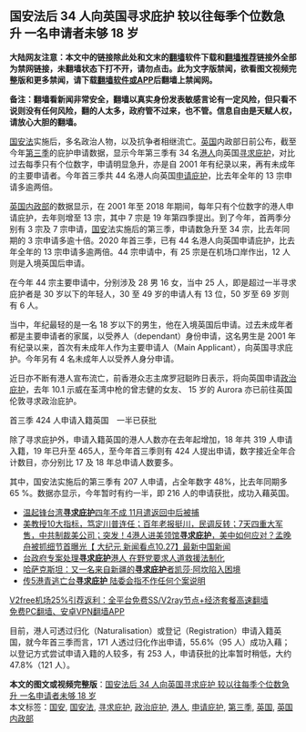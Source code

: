  <h2>国安法后 34 人向英国寻求庇护 较以往每季个位数急升 一名申请者未够 18 岁</h2> <p class="notice"><b>大陆网友注意：本文中的链接除此处和文末的<a href="https://github.com/bannedbook/fanqiang" >翻墙</a>软件下载和<a href="https://github.com/killgcd/justmysocks/blob/master/README.md">翻墙推荐</a>链接外全部为禁网链接，未翻墙状态下打不开，请勿点击。此为文字版禁闻，欲看图文视频完整版和更多禁闻，请下载<a href="https://github.com/bannedbook/fanqiang">翻墙软件或APP</a>后翻墙上禁闻网。</p><p>备注：翻墙看新闻非常安全，翻墙以真实身份发表敏感言论有一定风险，但只看不说则没有任何风险，翻的人太多，政府管不过来，也不管。信息自由是天赋人权，请放心大胆的翻墙。</b></p>  <div class="entry">  <p><a href="https://www.bannedbook.org/bnews/tag/%e5%9b%bd%e5%ae%89%e6%b3%95/" class="st_tag internal_tag" rel="tag" title="标签 国安法 下的日志">国安法</a>实施后，多名政治人物，以及抗争者相继流亡。<a href="https://www.bannedbook.org/bnews/tag/%e8%8b%b1%e5%9b%bd/" class="st_tag internal_tag" rel="tag" title="标签 英国 下的日志">英国</a>内政部日前公布，截至今年<a href="https://www.bannedbook.org/bnews/tag/%E7%AC%AC%E4%B8%89%E5%AD%A3/" class="st_tag internal_tag" rel="tag" title="标签 第三季 下的日志">第三季</a>的庇护申请数据，显示今年第三季有 34 名<a href="https://www.bannedbook.org/bnews/tag/%e6%b8%af%e4%ba%ba/" class="st_tag internal_tag" rel="tag" title="标签 港人 下的日志">港人</a>向英国<a href="https://www.bannedbook.org/bnews/tag/%E5%AF%BB%E6%B1%82%E5%BA%87%E6%8A%A4/" class="st_tag internal_tag" rel="tag" title="标签 寻求庇护 下的日志">寻求庇护</a>，对比过去每季只有个位数字，申请明显急升，亦是自 2001 年有纪录以来，再有未成年的主要申请者。今年首三季共 44 名港人向英国<a href="https://www.bannedbook.org/bnews/tag/%E7%94%B3%E8%AF%B7%E5%BA%87%E6%8A%A4/" class="st_tag internal_tag" rel="tag" title="标签 申请庇护 下的日志">申请庇护</a>，比去年全年的 13 宗申请多逾两倍。</p> <p><a href="https://www.bannedbook.org/bnews/tag/%E8%8B%B1%E5%9B%BD%E5%86%85%E6%94%BF%E9%83%A8/" class="st_tag internal_tag" rel="tag" title="标签 英国内政部 下的日志">英国内政部</a>的数据显示，在 2001 年至 2018 年期间，每年只有个位数字的港人申请庇护，去年则增至 13 宗，其中 7 宗是 19 年第四季提出。到了今年，首两季分别有 3 宗及 7 宗申请，<a href="https://www.bannedbook.org/bnews/tag/%E5%9B%BD%E5%AE%89/" class="st_tag internal_tag" rel="tag" title="标签 国安 下的日志">国安</a>法实施后的第三季，申请数急升至 34 宗，比去年同期的 3 宗申请多逾十倍。2020 年首三季，已有 44 名港人向英国申请庇护，比去年全年的 13 宗申请多逾两倍。44 宗申请中，有 25 宗是在机场口岸作出，12 人则是入境英国后申请。</p> <p>在今年 44 宗主要申请中，分别涉及 28 男 16 女，当中 25 人，即是超过一半寻求庇护者是 30 岁以下的年轻人，30 至 49 岁的申请人有 13 位，50 岁至 69 岁则有 6 人。</p>  <p>当中，年纪最轻的是一名 18 岁以下的男生，他在入境英国后申请。过去未成年者都是主要申请者的家属，以受养人（dependant）身份申请，这名男生是 2001 年有纪录以来，首次有未成年人作为主要申请人（Main Applicant），向英国寻求庇护。今年另有 4 名未成年人以受养人身分申请。</p> <p>近日亦不断有港人宣布流亡，前香港众志主席罗冠聪昨日表示，将向英国申请<a href="https://www.bannedbook.org/bnews/tag/%e6%94%bf%e6%b2%bb%e5%ba%87%e6%8a%a4/" class="st_tag internal_tag" rel="tag" title="标签 政治庇护 下的日志">政治庇护</a>，去年 10.1 示威在荃湾中枪的曾志健的女友、 15 岁的 Aurora 亦已前往英国伦敦寻求政治庇护。</p> <p>首三季 424 人申请入籍英国　一半已获批</p>  <p>除了寻求庇护外，申请入籍英国的港人人数亦在去年起增加，18 年共 319 人申请入籍，19 年已升至 465人，至今年首三季则有 424 人提出申请，数字接近全年合计数目，亦分别比 17 及 18 年总申请人数要多。</p> <p>其中，国安法实施后的第三季有 207 人申请，占全年数字 48%，比去年同期多 65 %。数据亦显示，今年暂时有约一半，即 216 人的申请获批，成功入藉英国。</p> <ul class='op-related-articles' title='相关阅读'> <li><a href='https://www.bannedbook.org/bnews/ssgc/20201126/1437500.html' target='_blank'>温起锋台湾<b>寻求庇护</b>四年不成 11月遣返回中后被捕</a></li> <li><a href='https://www.bannedbook.org/bnews/bannedvideo/20201028/1421512.html' target='_blank'>美教授10大指标，笃定川普连任；百年老报挺川，民调反转；7天四重大军售，中共制裁美公司；突发！4港人进美领馆<b>寻求庇护</b>，美中如何应对？孟晚舟被抓细节首曝光【 大纪元 新闻看点10.27】最新中国新闻</a></li> <li><a href='https://www.bannedbook.org/bnews/headline/20200916/1397405.html' target='_blank'>台政府专案处理<b>寻求庇护</b>港人 在野党要求人道救援法制化</a></li> <li><a href='https://www.bannedbook.org/bnews/headline/20200908/1392727.html' target='_blank'>哈萨克斯坦：又一名来自新疆的<b>寻求庇护</b>者凯莎·阿坎陷入困境</a></li> <li><a href='https://www.bannedbook.org/bnews/headline/20200828/1387230.html' target='_blank'>传5港青逃亡台<b>寻求庇护</b> 陆委会指不作任何个案说明</a></li> </ul> <p class="texttj"> <a href="https://www.bannedbook.org/forum23/topic22702.html" target="_blank">V2free机场25%引荐返利：全平台免费SS/V2ray节点+经济套餐高速翻墙</a><br/> <a href="https://github.com/bannedbook/fanqiang/wiki/%E7%A6%81%E9%97%BB%E7%BD%91%E5%AE%89%E5%8D%93%E7%BF%BB%E5%A2%99%E6%96%B0%E9%97%BBAPP" target="_blank">免费PC翻墙、安卓VPN翻墙APP</a></p><p>目前，港人可透过归化（Naturalisation）或登记（Registration）申请入籍英国，就今年首三季而言，171 人透过归化作出申请，55.6%（95 人）成功入藉；以登记方式尝试申请入籍的人较多，有 253 人，申请获批的比率暂时稍低，大约 47.8%（121 人）。</p> <a name='sharetosocial'></a>       <div><b>本文的图文或视频完整版</b>：<a href='https://www.bannedbook.org/bnews/comments/20201223/1453632.html'>国安法后 34 人向英国寻求庇护 较以往每季个位数急升 一名申请者未够 18 岁</a></div>  </div><!--END ENTRY--> <div class="postfooter"> <div>本文标签：<a href="https://www.bannedbook.org/bnews/tag/%E5%9B%BD%E5%AE%89/" rel="tag">国安</a>, <a href="https://www.bannedbook.org/bnews/tag/%e5%9b%bd%e5%ae%89%e6%b3%95/" rel="tag">国安法</a>, <a href="https://www.bannedbook.org/bnews/tag/%E5%AF%BB%E6%B1%82%E5%BA%87%E6%8A%A4/" rel="tag">寻求庇护</a>, <a href="https://www.bannedbook.org/bnews/tag/%e6%94%bf%e6%b2%bb%e5%ba%87%e6%8a%a4/" rel="tag">政治庇护</a>, <a href="https://www.bannedbook.org/bnews/tag/%e6%b8%af%e4%ba%ba/" rel="tag">港人</a>, <a href="https://www.bannedbook.org/bnews/tag/%E7%94%B3%E8%AF%B7%E5%BA%87%E6%8A%A4/" rel="tag">申请庇护</a>, <a href="https://www.bannedbook.org/bnews/tag/%E7%AC%AC%E4%B8%89%E5%AD%A3/" rel="tag">第三季</a>, <a href="https://www.bannedbook.org/bnews/tag/%e8%8b%b1%e5%9b%bd/" rel="tag">英国</a>, <a href="https://www.bannedbook.org/bnews/tag/%E8%8B%B1%E5%9B%BD%E5%86%85%E6%94%BF%E9%83%A8/" rel="tag">英国内政部</a></div>  </div><!--END POSTFOOTER--> 